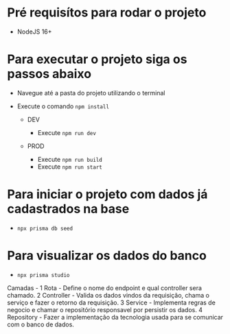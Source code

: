# Pré requisítos para rodar o projeto

- NodeJS 16+

# Para executar o projeto siga os passos abaixo

- Navegue até a pasta do projeto utilizando o terminal
- Execute o comando `npm install`

  - DEV

    - Execute `npm run dev`

  - PROD
    - Execute `npm run build`
    - Execute `npm run start`

# Para iniciar o projeto com dados já cadastrados na base

- `npx prisma db seed`

# Para visualizar os dados do banco 

- `npx prisma studio`



Camadas - 
1 Rota - Define o nome do endpoint e qual controller sera chamado.
2 Controller - Valida os dados vindos da requisição, chama o serviço e fazer o retorno da requisição.
3 Service - Implementa regras de negocio e chamar o repositório responsavel por persistir os dados.
4 Repository - Fazer a implementação da tecnologia usada para se comunicar com o banco de dados.